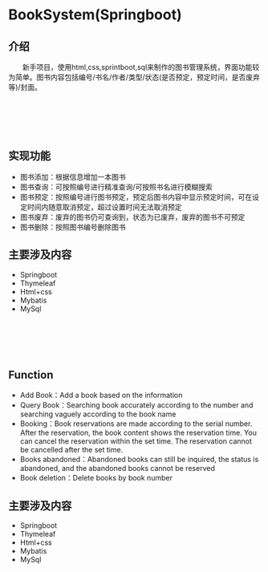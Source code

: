 # BookSystem(Springboot)
## 介绍
&emsp;&emsp;新手项目，使用html,css,sprintboot,sql来制作的图书管理系统，界面功能较为简单。图书内容包括编号/书名/作者/类型/状态(是否预定，预定时间，是否废弃等)/封面。

<br> 
<br>
<br>
<br>

## 实现功能
* 图书添加：根据信息增加一本图书
* 图书查询：可按照编号进行精准查询/可按照书名进行模糊搜索
* 图书预定：按照编号进行图书预定，预定后图书内容中显示预定时间，可在设定时间内随意取消预定，超过设置时间无法取消预定
* 图书废弃：废弃的图书仍可查询到，状态为已废弃，废弃的图书不可预定
* 图书删除：按照图书编号删除图书
## 主要涉及内容
* Springboot
* Thymeleaf
* Html+css
* Mybatis
* MySql

<br>
<br>
<br>
<br>

## Function
* Add Book：Add a book based on the information
* Query Book：Searching book accurately according to the number and searching vaguely according to the book name
* Booking：Book reservations are made according to the serial number. After the reservation, the book content shows the reservation time. You can cancel the reservation within the set time. The reservation cannot be cancelled after the set time.
* Books abandoned：Abandoned books can still be inquired, the status is abandoned, and the abandoned books cannot be reserved
* Book deletion：Delete books by book number
## 主要涉及内容
* Springboot
* Thymeleaf
* Html+css
* Mybatis
* MySql
